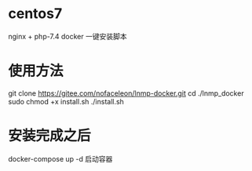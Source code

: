 # centos7

nginx + php-7.4 docker 一键安装脚本

# 使用方法

git clone https://gitee.com/nofaceleon/lnmp-docker.git
cd ./lnmp_docker
sudo chmod +x install.sh
./install.sh

# 安装完成之后

docker-compose up -d 启动容器
